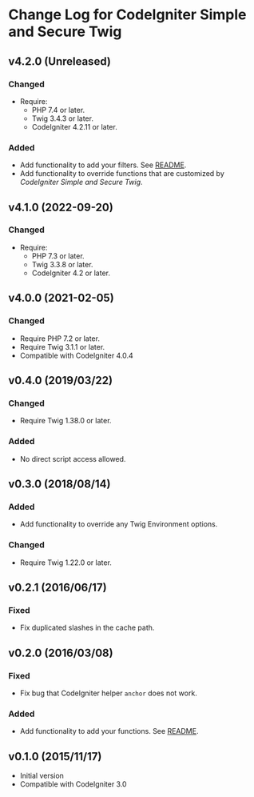 # Change Log for CodeIgniter Simple and Secure Twig

## v4.2.0 (Unreleased)

### Changed

- Require:
    - PHP 7.4 or later.
    - Twig 3.4.3 or later.
    - CodeIgniter 4.2.11 or later.

### Added

- Add functionality to add your filters. See [README](README.md#adding-your-functions--filters).
- Add functionality to override functions that are customized by *CodeIgniter Simple and Secure Twig*.

## v4.1.0 (2022-09-20)

### Changed

- Require:
  - PHP 7.3 or later.
  - Twig 3.3.8 or later.
  - CodeIgniter 4.2 or later.

## v4.0.0 (2021-02-05)

### Changed

* Require PHP 7.2 or later.
* Require Twig 3.1.1 or later.
* Compatible with CodeIgniter 4.0.4

## v0.4.0 (2019/03/22)

### Changed

* Require Twig 1.38.0 or later.

### Added

* No direct script access allowed.

## v0.3.0 (2018/08/14)

### Added

* Add functionality to override any Twig Environment options.

### Changed

* Require Twig 1.22.0 or later.

## v0.2.1 (2016/06/17)

### Fixed

* Fix duplicated slashes in the cache path.

## v0.2.0 (2016/03/08)

### Fixed

* Fix bug that CodeIgniter helper `anchor` does not work.

### Added

* Add functionality to add your functions. See [README](README.md#adding-your-functions--filters).

## v0.1.0 (2015/11/17)

* Initial version
* Compatible with CodeIgniter 3.0
